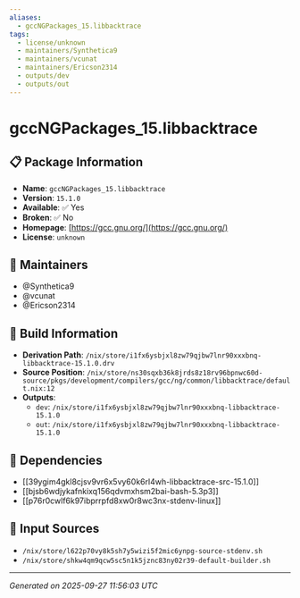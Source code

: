 ```yaml
---
aliases:
  - gccNGPackages_15.libbacktrace
tags:
  - license/unknown
  - maintainers/Synthetica9
  - maintainers/vcunat
  - maintainers/Ericson2314
  - outputs/dev
  - outputs/out
---
```


# gccNGPackages_15.libbacktrace

## 📋 Package Information

- **Name**: `gccNGPackages_15.libbacktrace`
- **Version**: `15.1.0`
- **Available**: ✅ Yes
- **Broken**: ✅ No
- **Homepage**: [https://gcc.gnu.org/](https://gcc.gnu.org/)
- **License**: `unknown`
## 👥 Maintainers

- @Synthetica9
- @vcunat
- @Ericson2314


## 🔧 Build Information

- **Derivation Path**: `/nix/store/i1fx6ysbjxl8zw79qjbw7lnr90xxxbnq-libbacktrace-15.1.0.drv`
- **Source Position**: `/nix/store/ns30sqxb36k8jrds8z18rv96bpnwc60d-source/pkgs/development/compilers/gcc/ng/common/libbacktrace/default.nix:12`
- **Outputs**:
  - `dev`:  `/nix/store/i1fx6ysbjxl8zw79qjbw7lnr90xxxbnq-libbacktrace-15.1.0`
  - `out`:  `/nix/store/i1fx6ysbjxl8zw79qjbw7lnr90xxxbnq-libbacktrace-15.1.0`

## 🔗 Dependencies

- [[39ygim4gkl8cjsv9vr6x5vy60k6rl4wh-libbacktrace-src-15.1.0]]
- [[bjsb6wdjykafnkixq156qdvmxhsm2bai-bash-5.3p3]]
- [[p76r0cwlf6k97ibprrpfd8xw0r8wc3nx-stdenv-linux]]

## 📁 Input Sources

- `/nix/store/l622p70vy8k5sh7y5wizi5f2mic6ynpg-source-stdenv.sh`
- `/nix/store/shkw4qm9qcw5sc5n1k5jznc83ny02r39-default-builder.sh`

---
*Generated on 2025-09-27 11:56:03 UTC*
